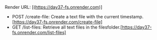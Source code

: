 Render URL: [(https://day37-fs.onrender.com)]
  - POST /create-file: Create a text file with the current timestamp.[https://day37-fs.onrender.com/create-file]
  - GET /list-files: Retrieve all text files in the filesfolder.[https://day37-fs.onrender.com/list-files]

